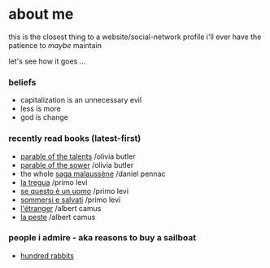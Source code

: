 # about me

this is the closest thing to a website/social-network profile i'll ever have the patience to *maybe* maintain

let's see how it goes ...

### beliefs
 - capitalization is an unnecessary evil
 - less is more
 - god is change

### recently read books (latest-first)
 - [parable of the talents](https://en.wikipedia.org/wiki/Parable_of_the_Talents_(novel)) /olivia butler
 - [parable of the sower](https://en.wikipedia.org/wiki/Parable_of_the_Sower_(novel)) /olivia butler
 - the whole [saga malaussène](https://fr.wikipedia.org/wiki/Saga_Malauss%C3%A8ne) /daniel pennac
 - [la tregua](https://it.wikipedia.org/wiki/La_tregua_(Primo_Levi)) /primo levi
 - [se questo è un uomo](https://it.wikipedia.org/wiki/Se_questo_%C3%A8_un_uomo) /primo levi
 - [sommersi e salvati](https://it.wikipedia.org/wiki/I_sommersi_e_i_salvati) /primo levi
 - [l'étranger](https://fr.wikipedia.org/wiki/L%27%C3%89tranger) /albert camus
 - [la peste](https://fr.wikipedia.org/wiki/La_Peste) /albert camus

### people i admire - aka reasons to buy a sailboat
 - [hundred rabbits](https://100r.co/site/about_us.html)
